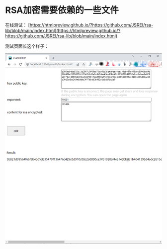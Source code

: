 # RSA加密需要依赖的一些文件

在线测试：
[https://htmlpreview.github.io/?https://github.com/JSREI/rsa-lib/blob/main/index.html](https://htmlpreview.github.io/?https://github.com/JSREI/rsa-lib/blob/main/index.html)

测试页面长这个样子： 

![image-20221221104823396](README.assets/image-20221221104823396.png)

